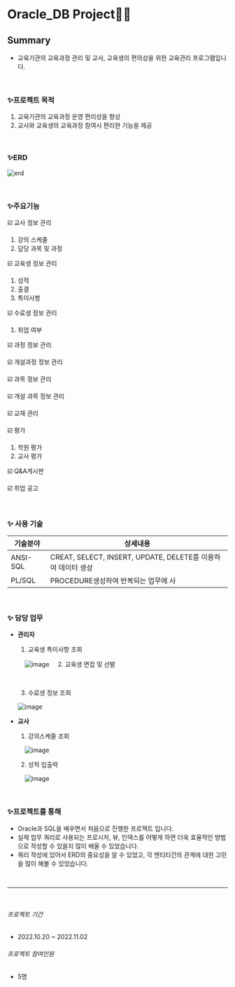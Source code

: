 # Oracle_DB Project👩‍💻

## Summary
- 교육기관의 교육과정 관리 및 교사, 교육생의 편의성을 위한 교육관리 프로그램입니다.


&nbsp;
&nbsp;

### ✨프로젝트 목적
1.  교육기관의 교육과정 운영 편리성을 향상
2.  교사와 교육생의 교육과정 참여시 편리한 기능을 제공

&nbsp;
&nbsp;

### ✨ERD
![erd](https://user-images.githubusercontent.com/111338981/212251556-80c7f33a-01f3-4267-9d5d-0e4360e2aebd.png)

&nbsp;
&nbsp;

### ✨주요기능
☑️ 교사 정보 관리
 1. 강의 스케줄
 2. 담당 과목 및 과정
 
☑️ 교육생 정보 관리
 1. 성적
 2. 출결
 3. 특이사항

☑️ 수료생 정보 관리
 1. 취업 여부

☑️ 과정 정보 관리

☑️ 개설과정 정보 관리

☑️ 과목 정보 관리

☑️ 개설 과목 정보 관리

☑️ 교재 관리

☑️ 평가
 1. 학원 평가
 2. 교사 평가

☑️ Q&A게시판

☑️ 취업 공고


&nbsp;
&nbsp;


### ✨ 사용 기술
| 기술분야 | 상세내용 |
| ------ | ------ |
| ANSI-SQL | CREAT, SELECT, INSERT, UPDATE, DELETE를 이용하여 데이터 생성 |
| PL/SQL | PROCEDURE생성하여 반복되는 업무에 사 |


&nbsp;

### ✨ 담당 업무
- **관리자** 
     1. 교육생 특이사항 조회


     &nbsp;
     &nbsp;
     ![image](https://user-images.githubusercontent.com/111338981/214493870-643661d8-2799-410a-9115-fc122fd3dc94.png)
     &nbsp;
     &nbsp;
     2. 교육생 면접 및 선발


     &nbsp;
     &nbsp;     
     
     
     
     
     3. 수료생 정보 조회


     ![image](https://user-images.githubusercontent.com/111338981/214493807-09603760-7476-4adc-88ec-d605e0f63efb.png)
     &nbsp;
     &nbsp;
&nbsp;
&nbsp;
     
- **교사**
&nbsp;
&nbsp;

    1. 강의스케줄 조회
    
    
     &nbsp;
     &nbsp;
    ![image](https://user-images.githubusercontent.com/111338981/214493764-ddf77483-578b-41f8-a983-8059cc7880c3.png)
&nbsp;
&nbsp;
&nbsp;



    2. 성적 입출력
    
    
     &nbsp;
     &nbsp;
    ![image](https://user-images.githubusercontent.com/111338981/214493839-811301b4-d005-4a1e-ada2-a74f027590a0.png)

&nbsp;
&nbsp;
&nbsp;

### ✨프로젝트를 통해
 - Oracle과 SQL을 배우면서 처음으로 진행한 프로젝트 입니다.
 - 실제 업무 쿼리로 사용되는 프로시저, 뷰, 인덱스를 어떻게 하면 더욱 효율적인 방법으로 작성할 수 있을지 많이 배울 수 있었습니다.
 - 쿼리 작성에 있어서 ERD의 중요성을 알 수 있었고, 각 엔티티간의 관계에 대한 고민을 많이 해볼 수 있었습니다.

&nbsp;
&nbsp;


---
&nbsp;
&nbsp;
###### _프로젝트 기간_
- 2022.10.20 ~ 2022.11.02


###### _프로젝트 참여인원_
- 5명


